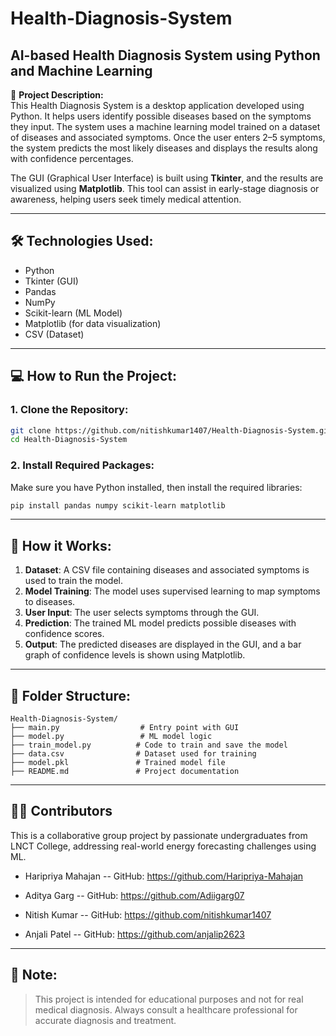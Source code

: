 # Health-Diagnosis-System  
## AI-based Health Diagnosis System using Python and Machine Learning

📌 **Project Description:**  
This Health Diagnosis System is a desktop application developed using Python. It helps users identify possible diseases based on the symptoms they input. The system uses a machine learning model trained on a dataset of diseases and associated symptoms. Once the user enters 2–5 symptoms, the system predicts the most likely diseases and displays the results along with confidence percentages.

The GUI (Graphical User Interface) is built using **Tkinter**, and the results are visualized using **Matplotlib**. This tool can assist in early-stage diagnosis or awareness, helping users seek timely medical attention.

---

## 🛠️ Technologies Used:
- Python  
- Tkinter (GUI)  
- Pandas  
- NumPy  
- Scikit-learn (ML Model)  
- Matplotlib (for data visualization)  
- CSV (Dataset)

---

## 💻 How to Run the Project:

### 1. Clone the Repository:
```bash
git clone https://github.com/nitishkumar1407/Health-Diagnosis-System.git
cd Health-Diagnosis-System
```

### 2. Install Required Packages:
Make sure you have Python installed, then install the required libraries:
```bash
pip install pandas numpy scikit-learn matplotlib
```


---

## 🧠 How it Works:
1. **Dataset**: A CSV file containing diseases and associated symptoms is used to train the model.  
2. **Model Training**: The model uses supervised learning to map symptoms to diseases.  
3. **User Input**: The user selects symptoms through the GUI.  
4. **Prediction**: The trained ML model predicts possible diseases with confidence scores.  
5. **Output**: The predicted diseases are displayed in the GUI, and a bar graph of confidence levels is shown using Matplotlib.

---

## 📁 Folder Structure:
```text
Health-Diagnosis-System/
├── main.py                  # Entry point with GUI
├── model.py                 # ML model logic
├── train_model.py          # Code to train and save the model
├── data.csv                # Dataset used for training
├── model.pkl               # Trained model file
├── README.md               # Project documentation
```

---


## 🙋‍♀️ Contributors
This is a collaborative group project by passionate undergraduates from LNCT College, addressing real-world energy forecasting challenges using ML.

- Haripriya Mahajan 
-- GitHub: https://github.com/Haripriya-Mahajan

- Aditya Garg 
-- GitHub: https://github.com/Adiigarg07

- Nitish Kumar 
-- GitHub: https://github.com/nitishkumar1407

- Anjali Patel 
-- GitHub: https://github.com/anjalip2623

---

## 📌 Note:
> This project is intended for educational purposes and not for real medical diagnosis. Always consult a healthcare professional for accurate diagnosis and treatment.
